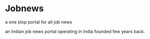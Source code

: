 # Jobnews
a one stop portal for all job news

 an Indian job news portal operating in India founded few years back. 
